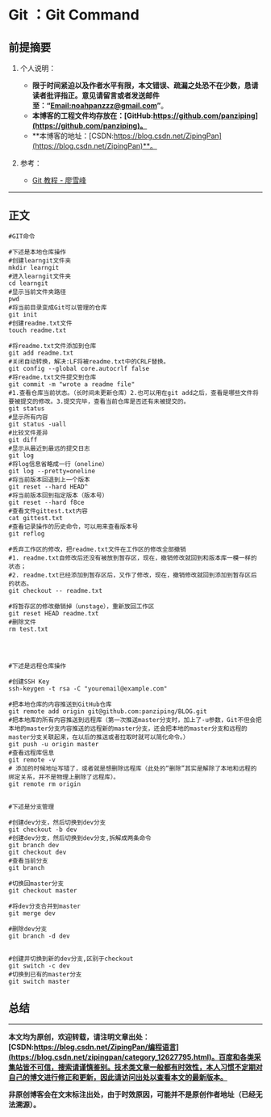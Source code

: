 # Git ：Git Command

## 前提摘要

1. 个人说明：

   - **限于时间紧迫以及作者水平有限，本文错误、疏漏之处恐不在少数，恳请读者批评指正。意见请留言或者发送邮件至：“[Email:noahpanzzz@gmail.com](noahpanzzz@gmail.com)”**。
   - **本博客的工程文件均存放在：[GitHub:https://github.com/panziping](https://github.com/panziping)。**
   - **本博客的地址：[CSDN:https://blog.csdn.net/ZipingPan](https://blog.csdn.net/ZipingPan)**。
2. 参考：

   - [Git 教程 - 廖雪峰](https://www.liaoxuefeng.com/wiki/896043488029600)

---

## 正文

```shell
#GIT命令

#下述是本地仓库操作
#创建learngit文件夹
mkdir learngit 					
#进入learngit文件夹
cd learngit						
#显示当前文件夹路径
pwd								
#将当前目录变成Git可以管理的仓库
git init						
#创建readme.txt文件
touch readme.txt	

#将readme.txt文件添加到仓库
git add readme.txt
#关闭自动转换，解决:LF将被readme.txt中的CRLF替换。
git config --global core.autocrlf false    
#将readme.txt文件提交到仓库
git commit -m "wrote a readme file"
#1.查看仓库当前状态。（长时间未更新仓库）2.也可以用在git add之后，查看是哪些文件将要被提交的修改。3.提交完毕，查看当前仓库是否还有未被提交的。
git status
#显示所有内容
git status -uall
#比较文件差异
git diff
#显示从最近到最远的提交日志
git log
#将log信息省略成一行（oneline）
git log --pretty=oneline
#将当前版本回退到上一个版本
git reset --hard HEAD^
#将当前版本回到指定版本（版本号）
git reset --hard f8ce
#查看文件gittest.txt内容
cat gittest.txt
#查看记录操作的历史命令，可以用来查看版本号
git reflog

#丢弃工作区的修改，把readme.txt文件在工作区的修改全部撤销
#1. readme.txt自修改后还没有被放到暂存区，现在，撤销修改就回到和版本库一模一样的状态；
#2. readme.txt已经添加到暂存区后，又作了修改，现在，撤销修改就回到添加到暂存区后的状态。
git checkout -- readme.txt

#将暂存区的修改撤销掉（unstage），重新放回工作区
git reset HEAD readme.txt
#删除文件
rm test.txt




#下述是远程仓库操作

#创建SSH Key
ssh-keygen -t rsa -C "youremail@example.com"

#把本地仓库的内容推送到GitHub仓库
git remote add origin git@github.com:panziping/BLOG.git
#把本地库的所有内容推送到远程库（第一次推送master分支时，加上了-u参数，Git不但会把本地的master分支内容推送的远程新的master分支，还会把本地的master分支和远程的master分支关联起来，在以后的推送或者拉取时就可以简化命令。）
git push -u origin master
#查看远程库信息
git remote -v
# 添加的时候地址写错了，或者就是想删除远程库（此处的“删除”其实是解除了本地和远程的绑定关系，并不是物理上删除了远程库）。
git remote rm origin


#下述是分支管理

#创建dev分支，然后切换到dev分支
git checkout -b dev
#创建dev分支，然后切换到dev分支,拆解成两条命令
git branch dev
git checkout dev
#查看当前分支
git branch

#切换回master分支
git checkout master

#将dev分支合并到master
git merge dev

#删除dev分支
git branch -d dev


#创建并切换到新的dev分支,区别于checkout
git switch -c dev
#切换到已有的master分支
git switch master
```

## 总结



---

**本文均为原创，欢迎转载，请注明文章出处：[CSDN:https://blog.csdn.net/ZipingPan/编程语言](https://blog.csdn.net/zipingpan/category_12627795.html)。百度和各类采集站皆不可信，搜索请谨慎鉴别。技术类文章一般都有时效性，本人习惯不定期对自己的博文进行修正和更新，因此请访问出处以查看本文的最新版本。**

**非原创博客会在文末标注出处，由于时效原因，可能并不是原创作者地址（已经无法溯源）。**

